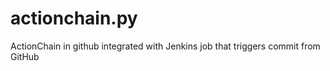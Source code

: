 # actionchain.py
ActionChain in github
integrated with Jenkins job that triggers commit from GitHub
